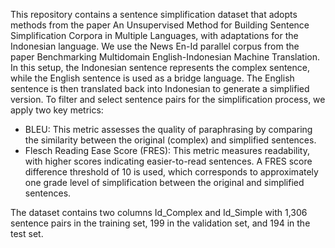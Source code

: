 This repository contains a sentence simplification dataset that adopts methods from the paper An Unsupervised Method for Building Sentence Simplification Corpora in Multiple Languages, with adaptations for the Indonesian language. 
We use the News En-Id parallel corpus from the paper Benchmarking Multidomain English-Indonesian Machine Translation. In this setup, the Indonesian sentence represents  the complex sentence, while the English sentence is used as a bridge language. The English sentence is then translated back into Indonesian to generate a simplified version.
To filter and select sentence pairs for the simplification process, we apply two key metrics:
- BLEU: This metric assesses the quality of paraphrasing by comparing the similarity between the original (complex) and simplified sentences.
- Flesch Reading Ease Score (FRES): This metric measures readability, with higher scores indicating easier-to-read sentences. A FRES score difference threshold of 10 is used, which corresponds to approximately one grade level of simplification between the original and simplified sentences.

The dataset contains two columns Id_Complex and Id_Simple with 1,306 sentence pairs in the training set, 199 in the validation set, and 194 in the test set.
